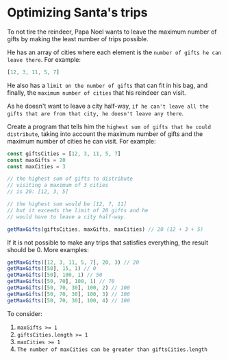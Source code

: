 # Optimizing Santa's trips

To not tire the reindeer, Papa Noel wants to leave the maximum number of gifts by making the least number of trips possible.

He has an array of cities where each element is the `number of gifts he can leave there`. For example:
```javascript
[12, 3, 11, 5, 7]
```
He also has a `limit on the number of gifts` that can fit in his bag, and finally, the `maximum number of cities` that his reindeer can visit.

As he doesn't want to leave a city half-way, `if he can't leave all the gifts that are from that city, he doesn't leave any there`.

Create a program that tells him the `highest sum of gifts that he could distribute`, taking into account the maximum number of gifts and the maximum number of cities he can visit. For example:

```javascript
const giftsCities = [12, 3, 11, 5, 7]
const maxGifts = 20
const maxCities = 3

// the highest sum of gifts to distribute
// visiting a maximum of 3 cities
// is 20: [12, 3, 5]

// the highest sum would be [12, 7, 11]
// but it exceeds the limit of 20 gifts and he
// would have to leave a city half-way.

getMaxGifts(giftsCities, maxGifts, maxCities) // 20 (12 + 3 + 5)
```
If it is not possible to make any trips that satisfies everything, the result should be 0. More examples:

```javascript
getMaxGifts([12, 3, 11, 5, 7], 20, 3) // 20
getMaxGifts([50], 15, 1) // 0
getMaxGifts([50], 100, 1) // 50
getMaxGifts([50, 70], 100, 1) // 70
getMaxGifts([50, 70, 30], 100, 2) // 100
getMaxGifts([50, 70, 30], 100, 3) // 100
getMaxGifts([50, 70, 30], 100, 4) // 100
```
To consider:

1. `maxGifts >= 1`
1. `giftsCities.length >= 1`
1. `maxCities >= 1`
1. `The number of maxCities can be greater than giftsCities.length`